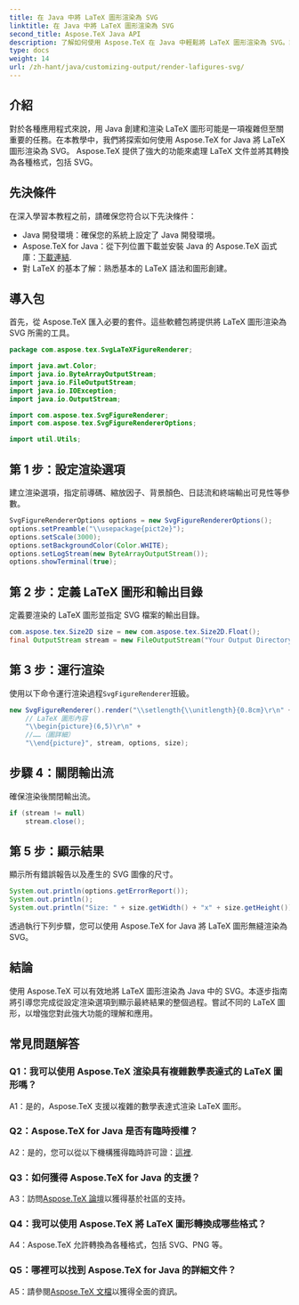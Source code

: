 ```yaml
---
title: 在 Java 中將 LaTeX 圖形渲染為 SVG
linktitle: 在 Java 中將 LaTeX 圖形渲染為 SVG
second_title: Aspose.TeX Java API
description: 了解如何使用 Aspose.TeX 在 Java 中輕鬆將 LaTeX 圖形渲染為 SVG。請遵循此逐步指南以實現無縫整合。
type: docs
weight: 14
url: /zh-hant/java/customizing-output/render-lafigures-svg/
---
```

## 介紹

對於各種應用程式來說，用 Java 創建和渲染 LaTeX 圖形可能是一項複雜但至關重要的任務。在本教學中，我們將探索如何使用 Aspose.TeX for Java 將 LaTeX 圖形渲染為 SVG。 Aspose.TeX 提供了強大的功能來處理 LaTeX 文件並將其轉換為各種格式，包括 SVG。

## 先決條件

在深入學習本教程之前，請確保您符合以下先決條件：

- Java 開發環境：確保您的系統上設定了 Java 開發環境。
-  Aspose.TeX for Java：從下列位置下載並安裝 Java 的 Aspose.TeX 函式庫：[下載連結](https://releases.aspose.com/tex/java/).
- 對 LaTeX 的基本了解：熟悉基本的 LaTeX 語法和圖形創建。

## 導入包

首先，從 Aspose.TeX 匯入必要的套件。這些軟體包將提供將 LaTeX 圖形渲染為 SVG 所需的工具。

```java
package com.aspose.tex.SvgLaTeXFigureRenderer;

import java.awt.Color;
import java.io.ByteArrayOutputStream;
import java.io.FileOutputStream;
import java.io.IOException;
import java.io.OutputStream;

import com.aspose.tex.SvgFigureRenderer;
import com.aspose.tex.SvgFigureRendererOptions;

import util.Utils;
```

## 第 1 步：設定渲染選項

建立渲染選項，指定前導碼、縮放因子、背景顏色、日誌流和終端輸出可見性等參數。

```java
SvgFigureRendererOptions options = new SvgFigureRendererOptions();
options.setPreamble("\\usepackage{pict2e}");
options.setScale(3000);
options.setBackgroundColor(Color.WHITE);
options.setLogStream(new ByteArrayOutputStream());
options.showTerminal(true);
```

## 第 2 步：定義 LaTeX 圖形和輸出目錄

定義要渲染的 LaTeX 圖形並指定 SVG 檔案的輸出目錄。

```java
com.aspose.tex.Size2D size = new com.aspose.tex.Size2D.Float();
final OutputStream stream = new FileOutputStream("Your Output Directory" + "text-and-formula.svg");
```

## 第 3 步：運行渲染

使用以下命令運行渲染過程`SvgFigureRenderer`班級。

```java
new SvgFigureRenderer().render("\\setlength{\\unitlength}{0.8cm}\r\n" +
    // LaTeX 圖形內容
    "\\begin{picture}(6,5)\r\n" +
    //……（圖詳細）
    "\\end{picture}", stream, options, size);
```

## 步驟 4：關閉輸出流

確保渲染後關閉輸出流。

```java
if (stream != null)
    stream.close();
```

## 第 5 步：顯示結果

顯示所有錯誤報告以及產生的 SVG 圖像的尺寸。

```java
System.out.println(options.getErrorReport());
System.out.println();
System.out.println("Size: " + size.getWidth() + "x" + size.getHeight());
```

透過執行下列步驟，您可以使用 Aspose.TeX for Java 將 LaTeX 圖形無縫渲染為 SVG。

## 結論

使用 Aspose.TeX 可以有效地將 LaTeX 圖形渲染為 Java 中的 SVG。本逐步指南將引導您完成從設定渲染選項到顯示最終結果的整個過程。嘗試不同的 LaTeX 圖形，以增強您對此強大功能的理解和應用。

## 常見問題解答

### Q1：我可以使用 Aspose.TeX 渲染具有複雜數學表達式的 LaTeX 圖形嗎？

A1：是的，Aspose.TeX 支援以複雜的數學表達式渲染 LaTeX 圖形。

### Q2：Aspose.TeX for Java 是否有臨時授權？

 A2：是的，您可以從以下機構獲得臨時許可證：[這裡](https://purchase.aspose.com/temporary-license/).

### Q3：如何獲得 Aspose.TeX for Java 的支援？

A3：訪問[Aspose.TeX 論壇](https://forum.aspose.com/c/tex/47)以獲得基於社區的支持。

### Q4：我可以使用 Aspose.TeX 將 LaTeX 圖形轉換成哪些格式？

A4：Aspose.TeX 允許轉換為各種格式，包括 SVG、PNG 等。

### Q5：哪裡可以找到 Aspose.TeX for Java 的詳細文件？

 A5：請參閱[Aspose.TeX 文檔](https://reference.aspose.com/tex/java/)以獲得全面的資訊。